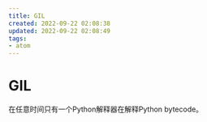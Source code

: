 ```yaml
---
title: GIL
created: 2022-09-22 02:08:38
updated: 2022-09-22 02:08:49
tags: 
- atom
---
```


# GIL

在任意时间只有一个Python解释器在解释Python bytecode。
